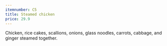 ```yaml
---
itemnumber: C5
title: Steamed chicken
price: 29.9
---
```

Chicken, rice cakes, scallions, onions, glass noodles, carrots, cabbage, and ginger steamed together.
